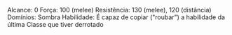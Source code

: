 Alcance: 0
Força: 100 (melee)
Resistência: 130 (melee), 120 (distância)
Domínios: Sombra
Habilidade: É capaz de copiar ("roubar") a habilidade da última Classe que tiver derrotado
